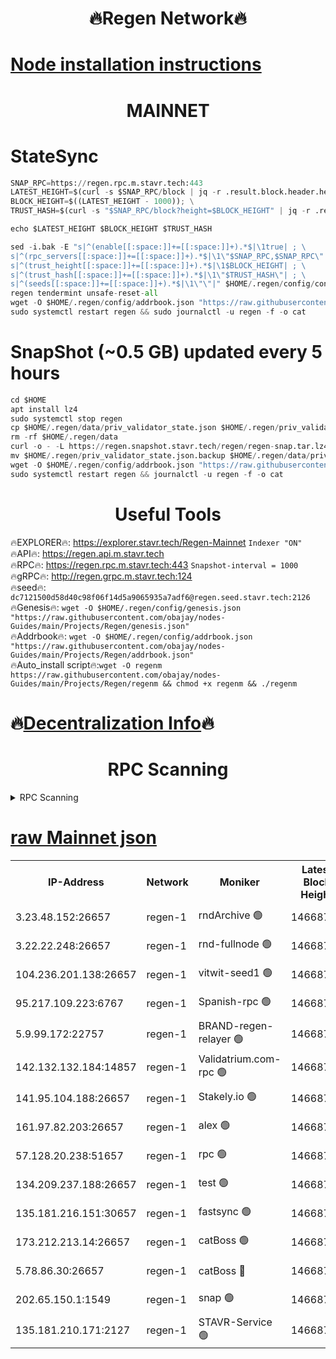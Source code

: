 <h1 align="center"> 🔥Regen Network🔥</h1>

[Node installation instructions](https://github.com/obajay/nodes-Guides/tree/main/Projects/Regen)
=
<h1 align="center"> MAINNET</h1>

# StateSync
```python
SNAP_RPC=https://regen.rpc.m.stavr.tech:443
LATEST_HEIGHT=$(curl -s $SNAP_RPC/block | jq -r .result.block.header.height); \
BLOCK_HEIGHT=$((LATEST_HEIGHT - 1000)); \
TRUST_HASH=$(curl -s "$SNAP_RPC/block?height=$BLOCK_HEIGHT" | jq -r .result.block_id.hash)

echo $LATEST_HEIGHT $BLOCK_HEIGHT $TRUST_HASH

sed -i.bak -E "s|^(enable[[:space:]]+=[[:space:]]+).*$|\1true| ; \
s|^(rpc_servers[[:space:]]+=[[:space:]]+).*$|\1\"$SNAP_RPC,$SNAP_RPC\"| ; \
s|^(trust_height[[:space:]]+=[[:space:]]+).*$|\1$BLOCK_HEIGHT| ; \
s|^(trust_hash[[:space:]]+=[[:space:]]+).*$|\1\"$TRUST_HASH\"| ; \
s|^(seeds[[:space:]]+=[[:space:]]+).*$|\1\"\"|" $HOME/.regen/config/config.toml
regen tendermint unsafe-reset-all
wget -O $HOME/.regen/config/addrbook.json "https://raw.githubusercontent.com/obajay/nodes-Guides/main/Projects/Regen/addrbook.json"
sudo systemctl restart regen && sudo journalctl -u regen -f -o cat
```
# SnapShot (~0.5 GB) updated every 5 hours
```python
cd $HOME
apt install lz4
sudo systemctl stop regen
cp $HOME/.regen/data/priv_validator_state.json $HOME/.regen/priv_validator_state.json.backup
rm -rf $HOME/.regen/data
curl -o - -L https://regen.snapshot.stavr.tech/regen/regen-snap.tar.lz4 | lz4 -c -d - | tar -x -C $HOME/.regen --strip-components 2
mv $HOME/.regen/priv_validator_state.json.backup $HOME/.regen/data/priv_validator_state.json
wget -O $HOME/.regen/config/addrbook.json "https://raw.githubusercontent.com/obajay/nodes-Guides/main/Projects/Regen/addrbook.json"
sudo systemctl restart regen && journalctl -u regen -f -o cat
```

 <h1 align="center"> Useful Tools</h1>

🔥EXPLORER🔥:     https://explorer.stavr.tech/Regen-Mainnet        `Indexer "ON"` \
🔥API🔥:          https://regen.api.m.stavr.tech \
🔥RPC🔥:          https://regen.rpc.m.stavr.tech:443              `Snapshot-interval = 1000` \
🔥gRPC🔥:         http://regen.grpc.m.stavr.tech:124 \
🔥seed🔥:      `dc7121500d58d40c98f06f14d5a9065935a7adf6@regen.seed.stavr.tech:2126` \
🔥Genesis🔥:   `wget -O $HOME/.regen/config/genesis.json "https://raw.githubusercontent.com/obajay/nodes-Guides/main/Projects/Regen/genesis.json"` \
🔥Addrbook🔥:  `wget -O $HOME/.regen/config/addrbook.json "https://raw.githubusercontent.com/obajay/nodes-Guides/main/Projects/Regen/addrbook.json"` \
🔥Auto_install script🔥:`wget -O regenm https://raw.githubusercontent.com/obajay/nodes-Guides/main/Projects/Regen/regenm && chmod +x regenm && ./regenm`

🔥[Decentralization Info](https://github.com/obajay/StateSync-snapshots/tree/main/Projects/Regen/Decentralization)🔥
=
<h1 align="center"> RPC Scanning</h1>

<details>
<summary>RPC Scanning</summary>

<h2 align="center"> We scan nodes in real time every 4 hours. And we provide the final result of RPC endpoints.
We cannot influence the operation of these nodes in any way. </h2>


```python
If Voting Power is higher than 0 --> then the Node is a validator of the network and may be subject to attack and be a potential threat to the chain.
```
```python
We marked such validators with a red symbol
```

</details>

[raw Mainnet json](https://rpc-check.regenm.stavr.tech/regenm/rpc-regenm-result.json)
=


<table><tr><th>IP-Address</th><th>Network</th><th>Moniker</th><th>Latest Block Height</th><th>Earliest Block Height</th><th>Catching Up</th><th>Tx Index</th><th>Voting Power</th><th>Scan Time</th></tr><tr><td>3.23.48.152:26657</td><td>regen-1</td><td>rndArchive 🟢</td><td>14668731</td><td>1</td><td>False</td><td>on</td><td>0</td><td>2024-02-12T22:36:21.248284387UTC</td></tr><tr><td>3.22.22.248:26657</td><td>regen-1</td><td>rnd-fullnode 🟢</td><td>14668730</td><td>4134001</td><td>False</td><td>on</td><td>0</td><td>2024-02-12T22:36:18.528851859UTC</td></tr><tr><td>104.236.201.138:26657</td><td>regen-1</td><td>vitwit-seed1 🟢</td><td>14668725</td><td>8943001</td><td>False</td><td>on</td><td>0</td><td>2024-02-12T22:35:50.540276684UTC</td></tr><tr><td>95.217.109.223:6767</td><td>regen-1</td><td>Spanish-rpc 🟢</td><td>14668734</td><td>10068001</td><td>False</td><td>on</td><td>0</td><td>2024-02-12T22:36:41.596680475UTC</td></tr><tr><td>5.9.99.172:22757</td><td>regen-1</td><td>BRAND-regen-relayer 🟢</td><td>14668734</td><td>10782501</td><td>False</td><td>on</td><td>0</td><td>2024-02-12T22:36:44.282423838UTC</td></tr><tr><td>142.132.132.184:14857</td><td>regen-1</td><td>Validatrium.com-rpc 🟢</td><td>14668734</td><td>11175001</td><td>False</td><td>on</td><td>0</td><td>2024-02-12T22:36:43.967717138UTC</td></tr><tr><td>141.95.104.188:26657</td><td>regen-1</td><td>Stakely.io 🟢</td><td>14668729</td><td>13442501</td><td>False</td><td>on</td><td>0</td><td>2024-02-12T22:36:09.479416090UTC</td></tr><tr><td>161.97.82.203:26657</td><td>regen-1</td><td>alex 🟢</td><td>14668732</td><td>13992001</td><td>False</td><td>on</td><td>0</td><td>2024-02-12T22:36:30.630611052UTC</td></tr><tr><td>57.128.20.238:51657</td><td>regen-1</td><td>rpc 🟢</td><td>14668733</td><td>13992001</td><td>False</td><td>on</td><td>0</td><td>2024-02-12T22:36:37.087791420UTC</td></tr><tr><td>134.209.237.188:26657</td><td>regen-1</td><td>test 🟢</td><td>14668736</td><td>13992001</td><td>False</td><td>on</td><td>0</td><td>2024-02-12T22:36:52.857882677UTC</td></tr><tr><td>135.181.216.151:30657</td><td>regen-1</td><td>fastsync 🟢</td><td>14668732</td><td>14457001</td><td>False</td><td>off</td><td>0</td><td>2024-02-12T22:36:30.316164862UTC</td></tr><tr><td>173.212.213.14:26657</td><td>regen-1</td><td>catBoss 🟢</td><td>14668731</td><td>14577001</td><td>False</td><td>on</td><td>0</td><td>2024-02-12T22:36:21.515557458UTC</td></tr><tr><td>5.78.86.30:26657</td><td>regen-1</td><td>catBoss 🔴</td><td>14668737</td><td>14650701</td><td>False</td><td>on</td><td>9076836432</td><td>2024-02-12T22:37:02.064299664UTC</td></tr><tr><td>202.65.150.1:1549</td><td>regen-1</td><td>snap 🟢</td><td>14668741</td><td>14655997</td><td>False</td><td>on</td><td>0</td><td>2024-02-12T22:37:27.841214558UTC</td></tr><tr><td>135.181.210.171:2127</td><td>regen-1</td><td>STAVR-Service 🟢</td><td>14668738</td><td>14666001</td><td>False</td><td>on</td><td>0</td><td>2024-02-12T22:37:06.524408212UTC</td></tr></table>